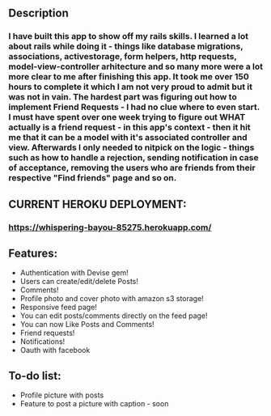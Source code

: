 ## Description

### I have built this app to show off my rails skills. I learned a lot about rails while doing it - things like database migrations, associations, activestorage, form helpers, http requests, model-view-controller arhitecture and so many more were a lot more clear to me after finishing this app. It took me over 150 hours to complete it which I am not very proud to admit but it was not in vain. The hardest part was figuring out how to implement Friend Requests - I had no clue where to even start. I must have spent over one week trying to figure out WHAT actually is a friend request - in this app's context - then it hit me that it can be a model with it's associated controller and view. Afterwards I only needed to nitpick on the logic - things such as how to handle a rejection, sending notification in case of acceptance, removing the users who are friends from their respective "Find friends" page and so on.

## CURRENT HEROKU DEPLOYMENT:

### https://whispering-bayou-85275.herokuapp.com/


## Features: 

- Authentication with Devise gem!
- Users can create/edit/delete Posts!
- Comments!
- Profile photo and cover photo with amazon s3 storage!
- Responsive feed page!
- You can edit posts/comments directly on the feed page!
- You can now Like Posts and Comments!
- Friend requests!
- Notifications!
- Oauth with facebook

## To-do list:

- Profile picture with posts
- Feature to post a picture with caption - soon


 





